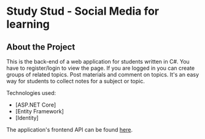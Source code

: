 # Study Stud - Social Media for learning

## About the Project

This is the back-end of a web application for students written in C#. You have to register/login to view the page. If you are logged in you can create groups of related topics. Post materials and comment on topics. It's an easy way for students to collect notes for a subject or topic.

Technologies used:

-   [ASP.NET Core]
-   [Entity Framework]
-   [Identity]

The application's frontend API can be found [here](https://hodaszAbel@dev.azure.com/hodaszAbel/ASP%20.NET%20-%20React%20-%20Social%20Media/_git/study-stud-react).
